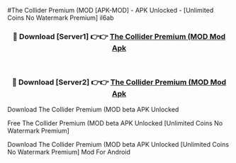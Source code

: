 #The Collider Premium (MOD [APK-MOD] - APK Unlocked - [Unlimited Coins No Watermark Premium] il6ab



<div align="center">

<h3>🔴 Download [Server1] 👉👉 <a href="https://momento.my/?title=The_Collider_Premium_(MOD">The Collider Premium (MOD Mod Apk</a></h3><br>

<h3>🔴 Download [Server2] 👉👉 <a href="https://momento.my/?title=The_Collider_Premium_(MOD">The Collider Premium (MOD Mod Apk</a></h3>
</div>



Download The Collider Premium (MOD beta APK Unlocked

Free The Collider Premium (MOD beta APK Unlocked [Unlimited Coins No Watermark Premium]

Download The Collider Premium (MOD beta APK Unlocked [Unlimited Coins No Watermark Premium] Mod For Android
